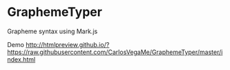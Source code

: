 # GraphemeTyper
Grapheme syntax using Mark.js


Demo http://htmlpreview.github.io/?https://raw.githubusercontent.com/CarlosVegaMe/GraphemeTyper/master/index.html 
